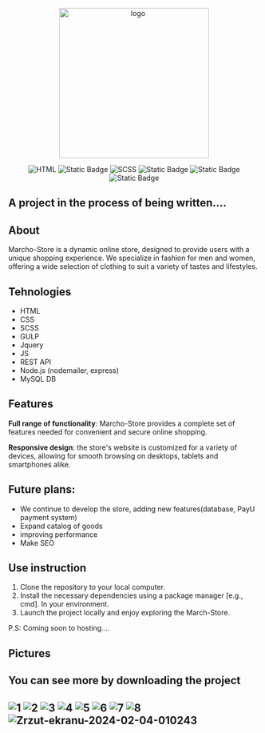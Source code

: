<p align="center">
     <img src="https://i.ibb.co/Tvf8jNb/logo.png" alt="logo" width="300px">
</p>

<p align="center">
   <img alt="HTML" src="https://img.shields.io/badge/HTML-%23fc7b03?style=flat&labelColor=%23fc7b03">
    <img alt="Static Badge" src="https://img.shields.io/badge/CSS-%234287f5">
   <img alt="SCSS" src="https://img.shields.io/badge/SCSS-%23fc0703?style=flat">
    <img alt="Static Badge" src="https://img.shields.io/badge/GULP-%23fc0d0d">
   <img alt="Static Badge" src="https://img.shields.io/badge/Node.js-%231dfc0d">
  <img alt="Static Badge" src="https://img.shields.io/badge/JS-%23fcd303?style=flat">
</p>

## A project in the process of being written....

## About
Marcho-Store is a dynamic online store, designed to provide users with a unique shopping experience. We specialize in fashion for men and women, offering a wide selection of clothing to suit a variety of tastes and lifestyles.

## Tehnologies

- HTML
- CSS
- SCSS
- GULP
- Jquery
- JS
- REST API
- Node.js (nodemailer, express)
- MySQL DB

## Features
<b>Full range of functionality</b>: Marcho-Store provides a complete set of features needed for convenient and secure online shopping.<br>

<b>Responsive design</b>: the store's website is customized for a variety of devices, allowing for smooth browsing on desktops, tablets and smartphones alike.

## Future plans:
<ul>
  <li>
    We continue to develop the store, adding new features(database, PayU payment system)
  </li>
  <li>
    Expand catalog of goods
  </li>
  <li>
    improving performance
  </li>
  <li>
    Make SEO
  </li>
</ul>

## Use instruction<br>
1. Clone the repository to your local computer.<br>
2. Install the necessary dependencies using a package manager [e.g., cmd]. In your environment.<br>
3. Launch the project locally and enjoy exploring the March-Store.<br>

P.S: Coming soon to hosting....<br>

## Pictures
<h2>You can see more by downloading the project<h2/>
<img src="https://i.ibb.co/5vc6ZVD/1.png" alt="1" border="0">
<img src="https://i.ibb.co/DRs7Zd4/2.png" alt="2" border="0">
<img src="https://i.ibb.co/h10Jf3G/3.png" alt="3" border="0">
<img src="https://i.ibb.co/H7FJKkC/4.png" alt="4" border="0">
<img src="https://i.ibb.co/fMjSzdw/5.png" alt="5" border="0">
<img src="https://i.ibb.co/xmHjpVW/6.png" alt="6" border="0">
<img src="https://i.ibb.co/d669pgL/7.png" alt="7" border="0">
<img src="https://i.ibb.co/1K7zLyJ/8.png" alt="8" border="0">
<img src="https://i.ibb.co/RYtXdGq/Zrzut-ekranu-2024-02-04-010243.png" alt="Zrzut-ekranu-2024-02-04-010243" border="0">
